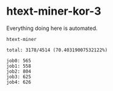 # htext-miner-kor-3

Everything doing here is automated.

```
htext-miner

total: 3178/4514 (70.40319007532122%)

job0: 565
job1: 558
job2: 804
job3: 625
job4: 626
```